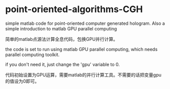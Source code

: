 # point-oriented-algorithms-CGH
simple matlab code for point-oriented computer generated hologram. Also a simple introduction to matlab GPU parallel computing

简单的matlab点源法计算全息代码，包换GPU并行计算。

the code is set to run using matlab GPU parallel computing, which needs parallel computing toolkit.

if you don't need it, just change the 'gpu' variable to 0.

代码初始设置为GPU运算，需要matlab的并行计算工具。不需要的话把变量gpu的值设为0即可。
